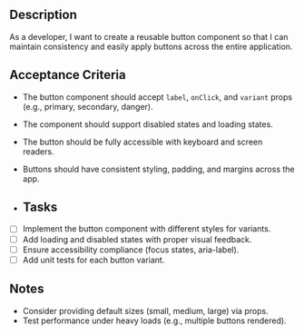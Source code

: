 ## Description

As a developer, I want to create a reusable button component so that I can maintain consistency and easily apply buttons across the entire application.

## Acceptance Criteria
- The button component should accept `label`, `onClick`, and `variant` props (e.g., primary, secondary, danger).
- The component should support disabled states and loading states.
- The button should be fully accessible with keyboard and screen readers.
- Buttons should have consistent styling, padding, and margins across the app.


- ## Tasks

- [ ] Implement the button component with different styles for variants.
- [ ] Add loading and disabled states with proper visual feedback.
- [ ] Ensure accessibility compliance (focus states, aria-label).
- [ ] Add unit tests for each button variant.

## Notes

- Consider providing default sizes (small, medium, large) via props.
- Test performance under heavy loads (e.g., multiple buttons rendered).
